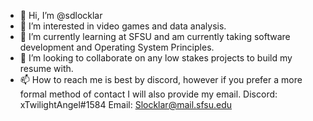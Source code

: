 - 👋 Hi, I’m @sdlocklar
- 👀 I’m interested in video games and data analysis.
- 🌱 I’m currently learning at SFSU and am currently taking software development and Operating System Principles.
- 💞️ I’m looking to collaborate on any low stakes projects to build my resume with.
- 📫 How to reach me is best by discord, however if you prefer a more formal method of contact I will also provide my email.
Discord: xTwilightAngel#1584
Email: Slocklar@mail.sfsu.edu

<!---
sdlocklar/sdlocklar is a ✨ special ✨ repository because its `README.md` (this file) appears on your GitHub profile.
You can click the Preview link to take a look at your changes.
--->
